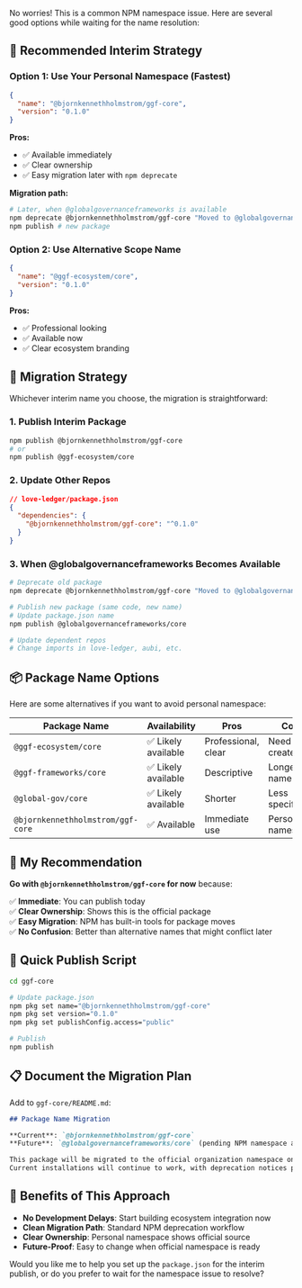 No worries! This is a common NPM namespace issue. Here are several good options while waiting for the name resolution:

## 🎯 **Recommended Interim Strategy**

### **Option 1: Use Your Personal Namespace (Fastest)**
```json
{
  "name": "@bjornkennethholmstrom/ggf-core",
  "version": "0.1.0"
}
```

**Pros:**
- ✅ Available immediately
- ✅ Clear ownership
- ✅ Easy migration later with `npm deprecate`

**Migration path:**
```bash
# Later, when @globalgovernanceframeworks is available
npm deprecate @bjornkennethholmstrom/ggf-core "Moved to @globalgovernanceframeworks/core"
npm publish # new package
```

### **Option 2: Use Alternative Scope Name**
```json
{
  "name": "@ggf-ecosystem/core",
  "version": "0.1.0"
}
```

**Pros:**
- ✅ Professional looking
- ✅ Available now
- ✅ Clear ecosystem branding

## 🔄 **Migration Strategy**

Whichever interim name you choose, the migration is straightforward:

### 1. **Publish Interim Package**
```bash
npm publish @bjornkennethholmstrom/ggf-core
# or
npm publish @ggf-ecosystem/core
```

### 2. **Update Other Repos**
```json
// love-ledger/package.json
{
  "dependencies": {
    "@bjornkennethholmstrom/ggf-core": "^0.1.0"
  }
}
```

### 3. **When @globalgovernanceframeworks Becomes Available**
```bash
# Deprecate old package
npm deprecate @bjornkennethholmstrom/ggf-core "Moved to @globalgovernanceframeworks/core"

# Publish new package (same code, new name)
# Update package.json name
npm publish @globalgovernanceframeworks/core

# Update dependent repos
# Change imports in love-ledger, aubi, etc.
```

## 📦 **Package Name Options**

Here are some alternatives if you want to avoid personal namespace:

| **Package Name** | **Availability** | **Pros** | **Cons** |
|------------------|------------------|----------|----------|
| `@ggf-ecosystem/core` | ✅ Likely available | Professional, clear | Need to create org |
| `@ggf-frameworks/core` | ✅ Likely available | Descriptive | Longer name |
| `@global-gov/core` | ✅ Likely available | Shorter | Less specific |
| `@bjornkennethholmstrom/ggf-core` | ✅ Available | Immediate use | Personal namespace |

## 🎯 **My Recommendation**

**Go with `@bjornkennethholmstrom/ggf-core` for now** because:

✅ **Immediate**: You can publish today  
✅ **Clear Ownership**: Shows this is the official package  
✅ **Easy Migration**: NPM has built-in tools for package moves  
✅ **No Confusion**: Better than alternative names that might conflict later  

## 🚀 **Quick Publish Script**

```bash
cd ggf-core

# Update package.json
npm pkg set name="@bjornkennethholmstrom/ggf-core"
npm pkg set version="0.1.0"
npm pkg set publishConfig.access="public"

# Publish
npm publish
```

## 📋 **Document the Migration Plan**

Add to `ggf-core/README.md`:

```markdown
## Package Name Migration

**Current**: `@bjornkennethholmstrom/ggf-core`  
**Future**: `@globalgovernanceframeworks/core` (pending NPM namespace approval)

This package will be migrated to the official organization namespace once available. 
Current installations will continue to work, with deprecation notices pointing to the new location.
```

## 🔄 **Benefits of This Approach**

- **No Development Delays**: Start building ecosystem integration now
- **Clean Migration Path**: Standard NPM deprecation workflow  
- **Clear Ownership**: Personal namespace shows official source
- **Future-Proof**: Easy to change when official namespace is ready

Would you like me to help you set up the `package.json` for the interim publish, or do you prefer to wait for the namespace issue to resolve?
